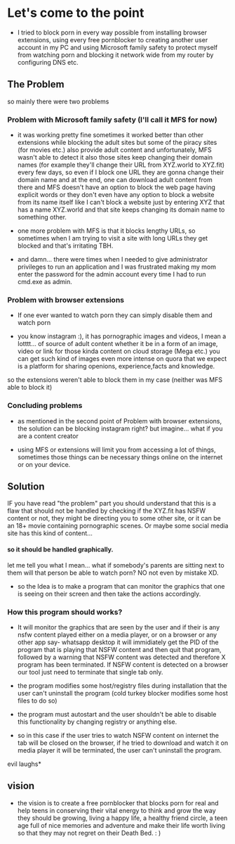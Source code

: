 # Let's come to the point

- I tried to block porn in every way possible from installing browser extensions, using every free pornblocker to creating another user account in my PC and using Microsoft family safety to protect myself from watching porn and blocking it network wide from my router by configuring DNS etc.

## The Problem

so mainly there were two problems

### Problem with Microsoft family safety (I'll call it MFS for now)

- it was working pretty fine sometimes it worked better than other extensions while blocking the adult sites but some of the piracy sites (for movies etc.) also provide adult content and unfortunately, MFS wasn't able to detect it also those sites keep changing their domain names (for example they'll change their URL from XYZ.world to XYZ.fit) every few days, so even if I block one URL they are gonna change their domain name and at the end, one can download adult content from there and MFS doesn't have an option to block the web page having explicit words or they don't even have any option to block a website from its name itself like I can't block a website just by entering XYZ that has a name XYZ.world and that site keeps changing its domain name to something other.

- one more problem with MFS is that it blocks lengthy URLs, so sometimes when I am trying to visit a site with long URLs they get blocked and that's irritating TBH.

- and damn... there were times when I needed to give administrator privileges to run an application and I was frustrated making my mom enter the password for the admin account every time I had to run cmd.exe as admin.

### Problem with browser extensions 

- If one ever wanted to watch porn they can simply disable them and watch porn

- you know instagram :), it has pornographic images and videos, I mean a lotttt... of source of adult content whether it be in a form of an image, video or link for those kinda content on cloud storage (Mega etc.) you can get such kind of images even more intense on quora that we expect is a platform for sharing openions, experience,facts and knowledge.

so the extensions weren't able to block them in my case (neither was MFS able to block it)

### Concluding problems

- as mentioned in the second point of Problem with browser extensions, the solution can be blocking instagram right? but imagine... what if you are a content creator

- using MFS or extensions will limit you from accessing a lot of things, sometimes those things can be necessary things online on the internet or on your device.


## Solution

IF you have read "the problem" part you should understand that this is a flaw that should not be handled by checking if the XYZ.fit has NSFW content or not, they might be directing you to some other site, or it can be an 18+ movie containing pornographic scenes.
Or maybe some social media site has this kind of content...

#### so it should be handled graphically.

let me tell you what I mean... what if somebody's parents are sitting next to them will that person be able to watch porn? NO not even by mistake XD.


- so the Idea is to make a program that can monitor the graphics that one is seeing on their screen and then take the actions accordingly.



### How this program should works?

- It will monitor the graphics that are seen by the user and if their is any nsfw content played either on a media player, or on a browser or any other app say- whatsapp desktop it will immidiately get the PID of the program that is playing that NSFW content and then quit that program, followed by a warning that NSFW content was detected and therefore X program has been terminated. If NSFW content is detected on a browser our tool just need to terminate that single tab only.

- the program modifies some host/registry files during installation that the user can't uninstall the program (cold turkey blocker modifies some host files to do so)
- the program must autostart and the user shouldn't be able to disable this functionality by changing registry or anything else.

- so in this case if the user tries to watch NSFW content on internet the tab will be closed on the browser, if he tried to download and watch it on media player it will be terminated, the user can't uninstall the program.

evil laughs*



## vision

- the vision is to create a free pornblocker that blocks porn for real and help teens in conserving their vital energy to think and grow the way they should be growing, living a happy life, a healthy friend circle, a teen age full of nice memories and adventure and make their life worth living so that they may not regret on their Death Bed. : )

